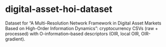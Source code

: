 # digital-asset-hoi-dataset
Dataset for “A Multi-Resolution Network Framework in Digital Asset Markets Based on High-Order Information Dynamics”: cryptocurrency CSVs (raw + processed) with O-information–based descriptors (OIR, local OIR, OIR-gradient).
